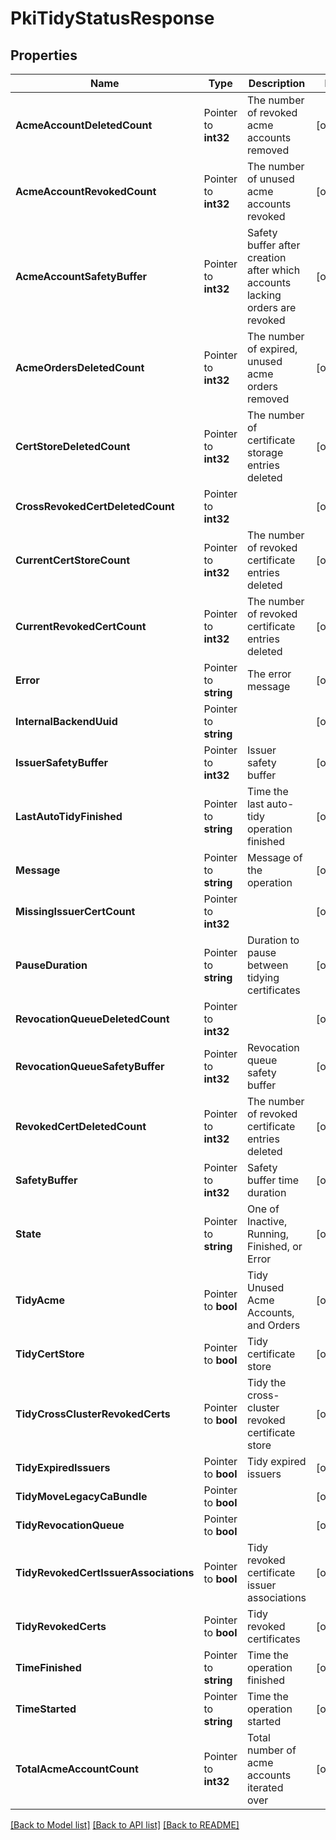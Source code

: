 # PkiTidyStatusResponse


## Properties

Name | Type | Description | Notes
------------ | ------------- | ------------- | -------------
**AcmeAccountDeletedCount** | Pointer to **int32** | The number of revoked acme accounts removed | [optional] 
**AcmeAccountRevokedCount** | Pointer to **int32** | The number of unused acme accounts revoked | [optional] 
**AcmeAccountSafetyBuffer** | Pointer to **int32** | Safety buffer after creation after which accounts lacking orders are revoked | [optional] 
**AcmeOrdersDeletedCount** | Pointer to **int32** | The number of expired, unused acme orders removed | [optional] 
**CertStoreDeletedCount** | Pointer to **int32** | The number of certificate storage entries deleted | [optional] 
**CrossRevokedCertDeletedCount** | Pointer to **int32** |  | [optional] 
**CurrentCertStoreCount** | Pointer to **int32** | The number of revoked certificate entries deleted | [optional] 
**CurrentRevokedCertCount** | Pointer to **int32** | The number of revoked certificate entries deleted | [optional] 
**Error** | Pointer to **string** | The error message | [optional] 
**InternalBackendUuid** | Pointer to **string** |  | [optional] 
**IssuerSafetyBuffer** | Pointer to **int32** | Issuer safety buffer | [optional] 
**LastAutoTidyFinished** | Pointer to **string** | Time the last auto-tidy operation finished | [optional] 
**Message** | Pointer to **string** | Message of the operation | [optional] 
**MissingIssuerCertCount** | Pointer to **int32** |  | [optional] 
**PauseDuration** | Pointer to **string** | Duration to pause between tidying certificates | [optional] 
**RevocationQueueDeletedCount** | Pointer to **int32** |  | [optional] 
**RevocationQueueSafetyBuffer** | Pointer to **int32** | Revocation queue safety buffer | [optional] 
**RevokedCertDeletedCount** | Pointer to **int32** | The number of revoked certificate entries deleted | [optional] 
**SafetyBuffer** | Pointer to **int32** | Safety buffer time duration | [optional] 
**State** | Pointer to **string** | One of Inactive, Running, Finished, or Error | [optional] 
**TidyAcme** | Pointer to **bool** | Tidy Unused Acme Accounts, and Orders | [optional] 
**TidyCertStore** | Pointer to **bool** | Tidy certificate store | [optional] 
**TidyCrossClusterRevokedCerts** | Pointer to **bool** | Tidy the cross-cluster revoked certificate store | [optional] 
**TidyExpiredIssuers** | Pointer to **bool** | Tidy expired issuers | [optional] 
**TidyMoveLegacyCaBundle** | Pointer to **bool** |  | [optional] 
**TidyRevocationQueue** | Pointer to **bool** |  | [optional] 
**TidyRevokedCertIssuerAssociations** | Pointer to **bool** | Tidy revoked certificate issuer associations | [optional] 
**TidyRevokedCerts** | Pointer to **bool** | Tidy revoked certificates | [optional] 
**TimeFinished** | Pointer to **string** | Time the operation finished | [optional] 
**TimeStarted** | Pointer to **string** | Time the operation started | [optional] 
**TotalAcmeAccountCount** | Pointer to **int32** | Total number of acme accounts iterated over | [optional] 





[[Back to Model list]](../README.md#documentation-for-models) [[Back to API list]](../README.md#documentation-for-api-endpoints) [[Back to README]](../README.md)


